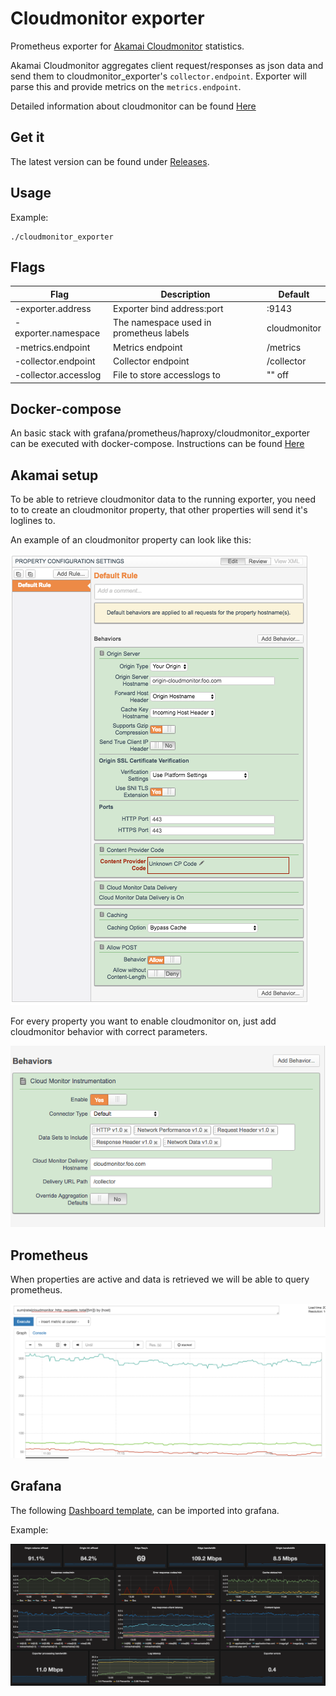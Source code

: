 # Cloudmonitor exporter
Prometheus exporter for [Akamai Cloudmonitor](https://www.akamai.com/us/en/solutions/intelligent-platform/cloud-monitor.jsp) statistics.

Akamai Cloudmonitor aggregates client request/responses as json data and send them to cloudmonitor_exporter's `collector.endpoint`. Exporter will parse this and provide metrics on the `metrics.endpoint`.

Detailed information about cloudmonitor can be found [Here](https://control.akamai.com/dl/customers/ALTA/Cloud-Monitor-Implementation.pdf)

## Get it
The latest version can be found under [Releases](https://github.com/ExpressenAB/cloudmonitor_exporter/releases).

## Usage
Example: 
```
./cloudmonitor_exporter
```

## Flags
Flag | Description | Default
-----|-------------|---------
-exporter.address | Exporter bind address:port | :9143
-exporter.namespace | The namespace used in prometheus labels | cloudmonitor
-metrics.endpoint | Metrics endpoint | /metrics
-collector.endpoint | Collector endpoint | /collector
-collector.accesslog | File to store accesslogs to | "" off

## Docker-compose
An basic stack with grafana/prometheus/haproxy/cloudmonitor_exporter can be executed with docker-compose. Instructions can be found  [Here](docs/docker-compose.md)

## Akamai setup

To be able to retrieve cloudmonitor data to the running exporter, you need to to create an cloudmonitor property, that other properties will send it's loglines to.

An example of an cloudmonitor property can look like this:

![alt text](docs/akamai_config.png "Akamai config")


For every property you want to enable cloudmonitor on, just add cloudmonitor behavior with correct parameters.

![alt text](docs/akamai_behavior.png "Akamai behavior")

## Prometheus

When properties are active and data is retrieved we will be able to query prometheus.

![alt text](docs/prometheus.png "Prometheus")

## Grafana

The following [Dashboard template](setup/grafana.json), can be imported into grafana.

Example:

![alt text](docs/grafana.png "Prometheus")






